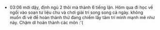 - 03:06 mới dậy, định ngủ 2 thôi mà thành 6 tiếng lận. Hôm qua đi học về ngồi vào soạn tư liệu chu và chơi giải trí song song cả ngày. không muốn đi vẽ để hoàn thành thứ đang chiếm lấy tâm trí mình mạnh mẽ như này. Chậm dl hoàn thành các môn :'(